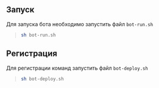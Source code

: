 Запуск
-------------------------
Для запуска бота необходимо запустить файл `bot-run.sh`
> ```sh
> sh bot-run.sh
> ```

Регистрация
-------------------------
Для регистрации команд запустить файл `bot-deploy.sh`
> ```sh
> sh bot-deploy.sh
> ```


